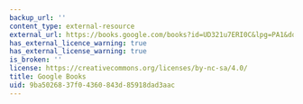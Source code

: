 ```yaml
---
backup_url: ''
content_type: external-resource
external_url: https://books.google.com/books?id=UD321u7ERI0C&lpg=PA1&dq=derrida%20archive%20fever&pg=PT10#v=onepage&q&f=false
has_external_licence_warning: true
has_external_license_warning: true
is_broken: ''
license: https://creativecommons.org/licenses/by-nc-sa/4.0/
title: Google Books
uid: 9ba50268-37f0-4360-843d-85918dad3aac
---
```

